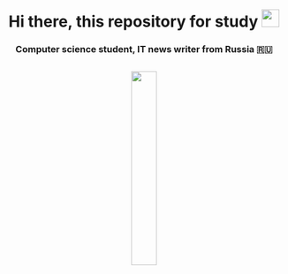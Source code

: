 <h1 align="center">Hi there, <a target="_blank">this repository for study</a> 
<img src="https://github.com/blackcater/blackcater/raw/main/images/Hi.gif" height="32"/></h1>
<h3 align="center">Computer science student, IT news writer from Russia 🇷🇺</h3>
<h2 align="center"><img src="https://github.com/AgentSmithZ/-/tree/main/zerotwo.gif" width=30% height=30% alt=""></h2>
